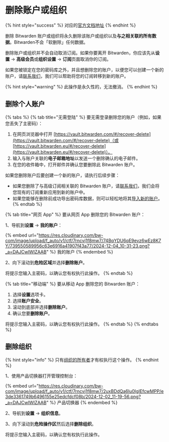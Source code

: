 # 删除账户或组织

{% hint style="success" %}
对应的[官方文档地址](https://bitwarden.com/help/article/delete-your-account/)
{% endhint %}

删除 Bitwarden 账户或组织将永久删除该账户或组织以及**与之相关联的所有数据**。Bitwarden不会「软删除」任何数据。

删除账户或组织并不会自动取消订阅。如果你要离开 Bitwarden，你应该先从**设置** → **高级会员**或**组织设置** → **订阅**页面取消你的订阅。

如果您被锁定在您的密码库之外，并且想删除您的账户，以便您可以创建一个新的账户，请[联系我们](https://bitwarden.com/contact/)，我们可以帮助将您的订阅转移到新的账户。

{% hint style="warning" %}
此操作是永久性的，无法撤消。
{% endhint %}

## 删除个人账户 <a href="#delete-your-personal-account" id="delete-your-personal-account"></a>

{% tabs %}
{% tab title="无需登陆" %}
要无需登录删除您的账户（例如，如果您丢失了主密码）：

1. 在网页浏览器中打开 [https://vault.bitwarden.com/#/recover-delete](https://vault.bitwarden.com/#/recover-delete)（或 [https://vault.bitwarden.eu/#/recover-delete](https://vault.bitwarden.eu/#/recover-delete)）。
2. 输入与账户关联的**电子邮箱地址**以发送一个删除确认的电子邮件。
3. 在您的收件箱中，打开邮件并确认您要删除此 Bitwarden 账户。

如果您删除账户后要创建一个新的账户，请执行后续步骤：

* 如果您删除了与高级订阅相关联的 Bitwarden 账户，请[联系我们](https://bitwarden.com/contact/)，我们会将您现有的订阅重新应用到新的账户中。
* 如果您能够在删除前成功导出密码库数据，则可以轻松地将其[导入新的账户](../password-manager/import-and-export/import-data.md)。
{% endtab %}

{% tab title="网页 App" %}
要从网页 App 删除您的 Bitwarden 账户：

1、导航到**设置** → **我的账户**：

{% embed url="https://res.cloudinary.com/bw-com/image/upload/f_auto/v1/ctf/7rncvj1f8mw7/74BqYDU6qE9evz6wEz8K7Y/739550589956c63e6916a41907f43a77/2024-12-04_10-31-23.png?_a=DAJCwlWIZAAB" %}
我的账户
{% endembed %}

2、向下滚动到**危险区域**并选择**删除账户**。

将提示您输入主密码，以确认您有权执行此操作。
{% endtab %}

{% tab title="移动端" %}
要从移动 App 删除您的 Bitwarden 账户：

1. 选择**设置**选项卡。
2. 选择**账户安全**。
3. 滚动到底部并选择**删除账户**。
4. 确认您要**删除账户**。

将提示您输入主密码，以确认您有权执行此操作。
{% endtab %}
{% endtabs %}

## 删除组织 <a href="#delete-an-organization" id="delete-an-organization"></a>

{% hint style="info" %}
只有[组织的所有者](../admin-console/user-management/member-roles-and-permissions.md)才有权执行这个操作。
{% endhint %}

1、使用产品切换器打开管理控制台：

{% embed url="https://res.cloudinary.com/bw-com/image/upload/f_auto/v1/ctf/7rncvj1f8mw7/2uxBDdQa6lu0IgIEfcwMPP/e3de3361749b6496155e25edcfdcf08b/2024-12-02_11-19-56.png?_a=DAJCwlWIZAAB" %}
产品切换器
{% endembed %}

2、导航到**设置** → **组织信息**。

3、向下滚动到**危险操作区**然后选择**删除组织**。

将提示您输入主密码，以确认您有权执行此操作。
